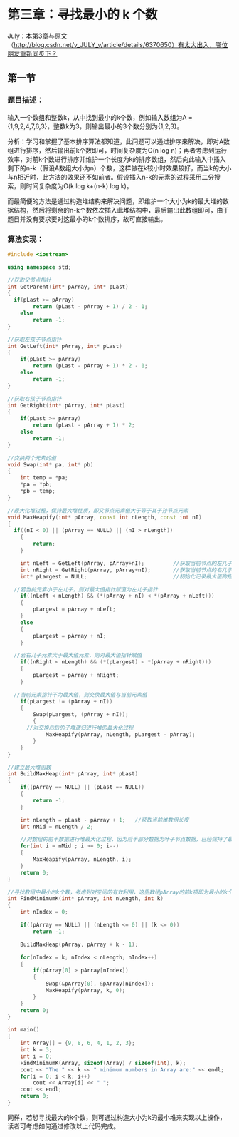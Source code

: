 # 第三章：寻找最小的 k 个数


July：本第3章与原文（http://blog.csdn.net/v_JULY_v/article/details/6370650）有太大出入，哪位朋友重新同步下？

## 第一节

### 题目描述：

输入一个数组和整数k，从中找到最小的k个数，例如输入数组为A = {1,9,2,4,7,6,3}，整数k为3，则输出最小的3个数分别为{1,2,3}。

分析：学习和掌握了基本排序算法都知道，此问题可以通过排序来解决，即对A数组进行排序，然后输出前k个数即可，时间复杂度为O(n log n)；再者考虑到运行效率，对前k个数进行排序并维护一个长度为k的排序数组，然后向此输入中插入剩下的n-k（假设A数组大小为n）个数，这样做在k较小时效果较好，而当k的大小与n相近时，此方法的效果还不如前者。假设插入n-k的元素的过程采用二分搜索，则时间复杂度为O(k log k+(n-k) log k)。

而最简便的方法是通过构造堆结构来解决问题，即维护一个大小为k的最大堆的数据结构，然后将剩余的n-k个数依次插入此堆结构中，最后输出此数组即可，由于题目并没有要求要对这最小的k个数排序，故可直接输出。

### 算法实现：

```cpp
#include <iostream>

using namespace std;

//获取父节点指针
int GetParent(int* pArray, int* pLast)
{
  if(pLast >= pArray)
        return (pLast - pArray + 1) / 2 - 1;
    else
        return -1;
}

//获取左孩子节点指针
int GetLeft(int* pArray, int* pLast)
{
    if(pLast >= pArray)
        return (pLast - pArray + 1) * 2 - 1;
    else
        return -1;
}

//获取右孩子节点指针
int GetRight(int* pArray, int* pLast)
{
    if(pLast >= pArray)
        return (pLast - pArray + 1) * 2;
    else
        return -1;
}

//交换两个元素的值
void Swap(int* pa, int* pb)
{
    int temp = *pa;
    *pa = *pb;
    *pb = temp;
}

//最大化堆过程，保持最大堆性质，即父节点元素值大于等于其子孙节点元素
void MaxHeapify(int* pArray, const int nLength, const int nI)
{
  if((nI < 0) || (pArray == NULL) || (nI > nLength))
    {
        return;
    }

    int nLeft = GetLeft(pArray, pArray+nI);         //获取当前节点的左儿子索引
    int nRight = GetRight(pArray, pArray+nI);       //获取当前节点的右儿子索引
    int* pLargest = NULL;                           //初始化记录最大值的指针

  //若当前元素小于左儿子，则对最大值指针赋值为左儿子指针
    if((nLeft < nLength) && (*(pArray + nI) < *(pArray + nLeft)))
    {
        pLargest = pArray + nLeft;
    }
    else
    {
        pLargest = pArray + nI;
    }

  //若右儿子元素大于最大值元素，则对最大值指针赋值
    if((nRight < nLength) && (*(pLargest) < *(pArray + nRight)))
    {
        pLargest = pArray + nRight;
    }

  //当前元素指针不为最大值，则交换最大值与当前元素值
    if(pLargest != (pArray + nI))
    {
        Swap(pLargest, (pArray + nI));
        {
      //对交换后后的子堆递归进行堆的最大化过程
            MaxHeapify(pArray, nLength, pLargest - pArray);
        }
    }
}

//建立最大堆函数
int BuildMaxHeap(int* pArray, int* pLast)
{
    if((pArray == NULL) || (pLast == NULL))
    {
        return -1;
    }

    int nLength = pLast - pArray + 1;   //获取当前堆数组长度
    int nMid = nLength / 2;

    //对数组的前半数据进行堆最大化过程，因为后半部分数据为叶子节点数据，已经保持了最大堆性质
    for(int i = nMid ; i >= 0; i--)
    {
        MaxHeapify(pArray, nLength, i);
    }
    return 0;
}

//寻找数组中最小的k个数，考虑到对空间的有效利用，这里数组pArray的前k项即为最小的k个数，函数正确返回0，错误返回-1
int FindMinimumK(int* pArray, int nLength, int k)
{
    int nIndex = 0;

    if((pArray == NULL) || (nLength <= 0) || (k <= 0))
        return -1;

    BuildMaxHeap(pArray, pArray + k - 1);

    for(nIndex = k; nIndex < nLength; nIndex++)
    {
        if(pArray[0] > pArray[nIndex])
        {
            Swap(&pArray[0], &pArray[nIndex]);
            MaxHeapify(pArray, k, 0);
        }
    }
    return 0;
}

int main()
{
    int Array[] = {9, 8, 6, 4, 1, 2, 3};
    int k = 3;
    int i = 0;
    FindMinimumK(Array, sizeof(Array) / sizeof(int), k);
    cout << "The " << k << " minimum numbers in Array are:" << endl;
    for(i = 0; i < k; i++)
        cout << Array[i] << " ";
    cout << endl;
    return 0;
}
```

同样，若想寻找最大的k个数，则可通过构造大小为k的最小堆来实现以上操作，读者可考虑如何通过修改以上代码完成。
